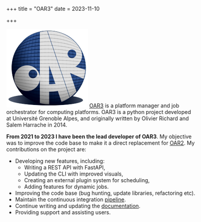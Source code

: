 +++
title = "OAR3"
date = 2023-11-10

+++

![](/img/oar_logo.png)<!-- -->
[OAR3](https://github.com/oar-team/oar3) is a platform manager and job orchestrator for computing platforms.
OAR3 is a python project developed at Université Grenoble Alpes, and originally written by Olivier Richard and Salem Harrache in 2014.

<!-- more -->


**From 2021 to 2023 I have been the lead developer of OAR3**. My objective was to improve the code base to make it a direct replacement for [OAR2](https://github.com/oar-team/oar).
My contributions on the project are:

- Developing new features, including:
    - Writing a REST API with FastAPI,
    - Updating the CLI with improved visuals,
    - Creating an external plugin system for scheduling,
    - Adding features for dynamic jobs.
- Improving the code base (bug hunting, update libraries, refactoring etc).
- Maintain the continuous integration [pipeline](https://github.com/oar-team/oar3/actions).
- Continue writing and updating the [documentation](https://readthedocs.org/projects/oar-3/?badge=latest).
- Providing support and assisting users.
